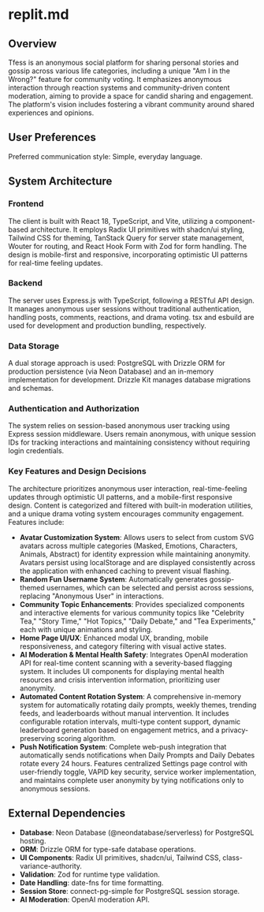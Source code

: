 # replit.md

## Overview
Tfess is an anonymous social platform for sharing personal stories and gossip across various life categories, including a unique "Am I in the Wrong?" feature for community voting. It emphasizes anonymous interaction through reaction systems and community-driven content moderation, aiming to provide a space for candid sharing and engagement. The platform's vision includes fostering a vibrant community around shared experiences and opinions.

## User Preferences
Preferred communication style: Simple, everyday language.

## System Architecture
### Frontend
The client is built with React 18, TypeScript, and Vite, utilizing a component-based architecture. It employs Radix UI primitives with shadcn/ui styling, Tailwind CSS for theming, TanStack Query for server state management, Wouter for routing, and React Hook Form with Zod for form handling. The design is mobile-first and responsive, incorporating optimistic UI patterns for real-time feeling updates.

### Backend
The server uses Express.js with TypeScript, following a RESTful API design. It manages anonymous user sessions without traditional authentication, handling posts, comments, reactions, and drama voting. tsx and esbuild are used for development and production bundling, respectively.

### Data Storage
A dual storage approach is used: PostgreSQL with Drizzle ORM for production persistence (via Neon Database) and an in-memory implementation for development. Drizzle Kit manages database migrations and schemas.

### Authentication and Authorization
The system relies on session-based anonymous user tracking using Express session middleware. Users remain anonymous, with unique session IDs for tracking interactions and maintaining consistency without requiring login credentials.

### Key Features and Design Decisions
The architecture prioritizes anonymous user interaction, real-time-feeling updates through optimistic UI patterns, and a mobile-first responsive design. Content is categorized and filtered with built-in moderation utilities, and a unique drama voting system encourages community engagement. Features include:
- **Avatar Customization System**: Allows users to select from custom SVG avatars across multiple categories (Masked, Emotions, Characters, Animals, Abstract) for identity expression while maintaining anonymity. Avatars persist using localStorage and are displayed consistently across the application with enhanced caching to prevent visual flashing.
- **Random Fun Username System**: Automatically generates gossip-themed usernames, which can be selected and persist across sessions, replacing "Anonymous User" in interactions.
- **Community Topic Enhancements**: Provides specialized components and interactive elements for various community topics like "Celebrity Tea," "Story Time," "Hot Topics," "Daily Debate," and "Tea Experiments," each with unique animations and styling.
- **Home Page UI/UX**: Enhanced modal UX, branding, mobile responsiveness, and category filtering with visual active states.
- **AI Moderation & Mental Health Safety**: Integrates OpenAI moderation API for real-time content scanning with a severity-based flagging system. It includes UI components for displaying mental health resources and crisis intervention information, prioritizing user anonymity.
- **Automated Content Rotation System**: A comprehensive in-memory system for automatically rotating daily prompts, weekly themes, trending feeds, and leaderboards without manual intervention. It includes configurable rotation intervals, multi-type content support, dynamic leaderboard generation based on engagement metrics, and a privacy-preserving scoring algorithm.
- **Push Notification System**: Complete web-push integration that automatically sends notifications when Daily Prompts and Daily Debates rotate every 24 hours. Features centralized Settings page control with user-friendly toggle, VAPID key security, service worker implementation, and maintains complete user anonymity by tying notifications only to anonymous sessions.

## External Dependencies
- **Database**: Neon Database (@neondatabase/serverless) for PostgreSQL hosting.
- **ORM**: Drizzle ORM for type-safe database operations.
- **UI Components**: Radix UI primitives, shadcn/ui, Tailwind CSS, class-variance-authority.
- **Validation**: Zod for runtime type validation.
- **Date Handling**: date-fns for time formatting.
- **Session Store**: connect-pg-simple for PostgreSQL session storage.
- **AI Moderation**: OpenAI moderation API.
